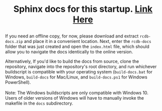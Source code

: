 # <p align=center> Sphinx docs for this startup. [Link Here](https://rcdesignbureau.github.io/rcdb-docs/) </p>

If you need an offline copy, for now, please download and extract ```rcdb-docs.zip``` and place it in a convenient location. Next, enter the ```rcdb-docs``` folder that was just created and open the ```index.html``` file, which should allow you to navigate the docs identically to the online version.

Alternatively, If you'd like to build the docs from source, clone the repository, navigate into the repository's root directory, and run whichever buildscript is compatible with your operating system (```build-docs.bat``` for Windows, ```build-docs``` for Mac/Linux, and ```build-docs.ps1``` for Windows PowerShell).
<br> <br> Note: The Windows buildscripts are only compatible with Windows 10. Users of older versions of Windows will have to  manually invoke the makefile in the ```docs``` subdirectory.
